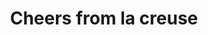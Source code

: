 ---
published: true
title: 'Cheers from la creuse'
collection: bagage
release_date: '2018-01-16 00:00:00'
image:
    user/pages/01.Emissions/bagage-10/ouiedire_bagage-10_cover-1.png: { name: ouiedire_bagage-10_cover-1.png, type: image/jpeg, size: 215505, path: user/pages/01.Emissions/bagage-10/ouiedire_bagage-10_cover-1.png }
number: '10'
slug: bagage-10
taxonomy:
    dj: Fougère
    artist: ['France Sauvage', Fusiller, 'Johann Mazé', 'Le Cercle des Mallissimalistes', 'Lonely Kid Quentin', Marceau, 'Music For Rabbits', 'Portron Portron Lopez', 'Pédiluve Banquise', Rühland, Sajjra, 'Schismatique Destruction', 'TG Gondard', Yximalloo, Èlg]
playlists:
    - { title: null, tracks: [{ timecode: '00:00:57', artists: [Yximalloo], title: ABC }, { timecode: '00:01:57', artists: ['Lonely Kid Quentin'], title: 'Je n''ai plus vingt ans' }, { timecode: '00:04:02', artists: ['France Sauvage'], title: 'V comme Vipère' }, { timecode: '00:07:43', artists: ['Music For Rabbits'], title: Hercule }, { timecode: '00:11:04', artists: ['Portron Portron Lopez'], title: 'Velvet Targui (live)' }, { timecode: '00:15:00', artists: ['Le Cercle des Mallissimalistes'], title: 'Città Apperta (live)' }, { timecode: '00:25:25', artists: [Sajjra], title: 'Inocente Tortura' }, { timecode: '00:28:47', artists: [Rühland], title: Sauropsides }, { timecode: '00:33:53', artists: [Fusiller], title: 'Les Réalités Cannibales pt. 2' }, { timecode: '00:36:12', artists: ['Johann Mazé'], title: 'Tube 3' }, { timecode: '00:39:10', artists: ['Schismatique Destruction'], title: 'L''Apocalypse, enfin' }, { timecode: '00:43:01', artists: ['Pédiluve Banquise'], title: UV }, { timecode: '00:46:20', artists: ['TG Gondard'], title: Cureghem }, { timecode: '00:53:33', artists: [Marceau], title: Doumdidum }, { timecode: '00:55:43', artists: [Èlg], title: 'Sick Awesome Rad Dude' }] }
presentation: '<https://musiquefougere.org/>'

---